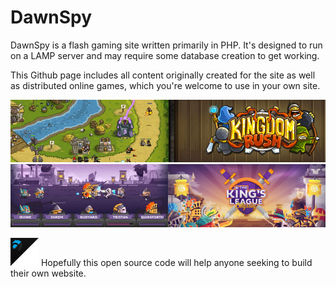 # DawnSpy

DawnSpy is a flash gaming site written primarily in PHP. It's designed to run on a LAMP server and may require some database creation to get working.

This Github page includes all content originally created for the site as well as distributed online games, which you're welcome to use in your own site.

![b1](https://github.com/Wesxdz/DawnSpy/blob/master/Images/Banner_1.jpg?raw=true)
![b2](https://github.com/Wesxdz/DawnSpy/blob/master/Images/Banner_2.jpg?raw=true)

![edge](https://github.com/Wesxdz/DawnSpy/blob/master/Images/Edge.png?raw=true) 
Hopefully this open source code will help anyone seeking to build their own website.
